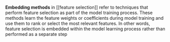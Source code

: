 **Embedding methods** in [[feature selection]] refer to techniques that perform feature selection as part of the model training process. These methods learn the feature weights or coefficients during model training and use them to rank or select the most relevant features. In other words, feature selection is embedded within the model learning process rather than performed as a separate step